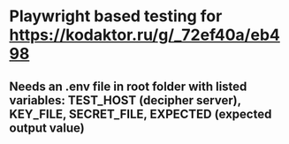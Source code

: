 # Playwright based testing for https://kodaktor.ru/g/_72ef40a/eb498

## Needs an .env file in root folder with listed variables: TEST_HOST (decipher server), KEY_FILE, SECRET_FILE, EXPECTED (expected output value)